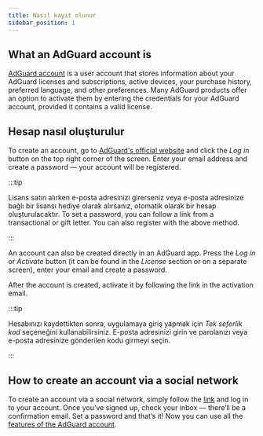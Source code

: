 ```yaml
---
title: Nasıl kayıt olunur
sidebar_position: 1
---
```


## What an AdGuard account is

[AdGuard account](https://my.adguard.com/) is a user account that stores information about your AdGuard licenses and subscriptions, active devices, your purchase history, preferred language, and other preferences. Many AdGuard products offer an option to activate them by entering the credentials for your AdGuard account, provided it contains a valid license.

## Hesap nasıl oluşturulur

To create an account, go to [AdGuard's official website](https://adguard.com/welcome.html) and click the *Log in* button on the top right corner of the screen. Enter your email address and create a password — your account will be registered.

:::tip

Lisans satın alırken e-posta adresinizi girerseniz veya e-posta adresinize bağlı bir lisansı hediye olarak alırsanız, otomatik olarak bir hesap oluşturulacaktır. To set a password, you can follow a link from a transactional or gift letter. You can also register with the above method.

:::

An account can also be created directly in an AdGuard app. Press the *Log in* or *Activate* button (it can be found in the *License* section or on a separate screen), enter your email and create a password.

After the account is created, activate it by following the link in the activation email.

:::tip

Hesabınızı kaydettikten sonra, uygulamaya giriş yapmak için *Tek seferlik kod* seçeneğini kullanabilirsiniz. E-posta adresinizi girin ve parolanızı veya e-posta adresinize gönderilen kodu girmeyi seçin.

:::

## How to create an account via a social network

To create an account via a social network, simply follow the [link](https://auth.adguard.com/login.html) and log in to your account. Once you’ve signed up, check your inbox — there’ll be a confirmation email. Set a password and that’s it! Now you can use all the [features of the AdGuard account](https://adguard.com/kb/general/account/features/).
